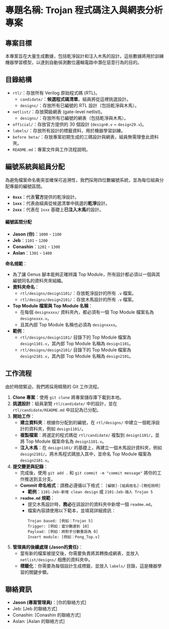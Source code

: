 # 專題名稱: Trojan 程式碼注入與網表分析專案

## 專案目標
本專案旨在大量生成數據，包括乾淨設計和注入木馬的設計。這些數據將用於訓練機器學習模型，以達到自動偵測數位邏輯電路中潛在惡意行為的目的。

## 目錄結構
- `rtl/`：存放所有 Verilog 原始程式碼 (RTL)。
  - `candidate/`：**候選程式碼清單**。組員將從這裡挑選設計。
  - `designs/`：存放所有已編號的 RTL 設計（包括乾淨與木馬）。
- `netlist/`：存放閘級網表 (gate-level netlist)。
  - `designs/`：存放所有已編號的網表（包括乾淨與木馬）。
- `official/`：存放官方提供的 30 個設計 (`design0.v` ~ `design29.v`)。
- `labels/`：存放所有設計的標籤資料，用於機器學習訓練。
- `before beta/`：存放專案初期生成的三碼設計與網表，組員無需理會此資料夾。
- `README.md`：專案文件與工作流程說明。

## 編號系統與組員分配
為避免檔案命名衝突並確保可追溯性，我們採用四位數編號系統，並為每位組員分配專屬的編號區間。

- **`0xxx`**：代表**官方**提供的乾淨設計。
- **`1xxx`**：代表由組員從候選清單中挑選的**乾淨**設計。
- **`2xxx`**：代表在 `1xxx` 基礎上**已注入木馬**的設計。

#### 編號區間分配
- **Jason (你)**：`1000` - `1100`
- **Jeb**：`1101` - `1200`
- **Conashin**：`1201` - `1300`
- **Aslan**：`1301` - `1400`

**命名規範**：
- 為了讓 Genus 腳本能夠正確辨識 Top Module，所有設計都必須以一個與其編號同名的資料夾來組織。
- **資料夾命名**：
  - `rtl/designs/design1101/`：存放乾淨設計的所有 `.v` 檔案。
  - `rtl/designs/design2101/`：存放木馬設計的所有 `.v` 檔案。
- **Top Module 檔案與 Top Module 名稱**：
  - 在每個 `designxxxx/` 資料夾內，都必須有一個 Top Module 檔案名為 `designxxxx.v`。
  - 且其內部 Top Module 名稱也必須為 `designxxxx`。
- **範例**：
  - `rtl/designs/design1101/` 目錄下的 Top Module 檔案為 `design1101.v`，其內部 Top Module 名稱為 `design1101`。
  - `rtl/designs/design2101/` 目錄下的 Top Module 檔案為 `design2101.v`，其內部 Top Module 名稱為 `design2101`。

## 工作流程 

由於時間緊迫，我們將採用精簡的 Git 工作流程。

1.  **Clone 專案**：使用 `git clone` 將專案儲存庫下載到本地。
2.  **挑選設計**：組員瀏覽 `rtl/candidate/` 中的設計，並在 `rtl/candidate/README.md` 中註記為已分配。
3.  **開始工作**：
    * **建立資料夾**：根據你分配到的編號，在 `rtl/designs/` 中建立一個乾淨設計的資料夾，例如 `design1101/`。
    * **複製檔案**：將選定的程式碼從 `rtl/candidate/` 複製到 `design1101/`，並將 Top Module 檔案命名為 `design1101.v`。
    * **注入木馬**：在 `design1101/` 的基礎上，再建立一個木馬設計資料夾，例如 `design2101/`。將木馬程式碼放入其中，並命名 Top Module 檔案為 `design2101.v`。
4.  **提交變更與記錄**：
    * 完成後，使用 `git add .` 和 `git commit -m "commit message"` 將你的工作推送到主分支。
    * **Commit 命名格式**：請務必遵循以下格式：
      `[編號]-[組員姓名]-[簡短說明]`
      * **範例**：`1101-Jeb-新增 clean design` 或 `2101-Jeb-插入 Trojan 5`
    * **`readme.md` 規範**：
      - 提交木馬設計時，**務必**在該設計的資料夾中新增一個 `readme.md`。
      - 檔案內容請使用以下範本，並填寫詳細資訊：
        ```
        Trojan based: [例如：Trojan 5]
        Trigger: [例如：當分數達到 10]
        Payload: [例如：將對手分數重設為 0]
        Insert module: [例如：Pong_Top.v]
        ```
5.  **管理員的後續處理 (Jason的責任)**：
    * 當有新的檔案被提交後，你需要負責將其轉換成網表，並放入 `netlist/designs/` 相應的資料夾中。
    * **標籤化**：你需要為每個設計生成標籤，並放入 `labels/` 目錄，這是機器學習的關鍵步驟。

## 聯絡資訊
- **Jason (專案管理員)**：[你的聯絡方式]
- Jeb: [Jeb 的聯絡方式]
- Conashin: [Conashin 的聯絡方式]
- Aslan: [Aslan 的聯絡方式]